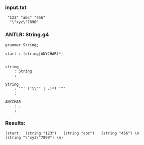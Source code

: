 
### input.txt
```
 "123" "abc" "456"
  "\"xyz\"7890"
```

### ANTLR: String.g4
```g4
grammar String;

start : (string|ANYCHAR)*;


string
	: String
	;

String
	: '"' ('\\"' | .)*? '"'
	;

ANYCHAR
	: .
	;

```

### Results:
```
(start   (string "123")   (string "abc")   (string "456") \n     (string "\"xyz\"7890") \n)
```
